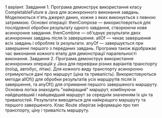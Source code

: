 1 варіант.
Завдання 1.
Програма демонструє використання класу CompletableFuture в Java для асинхронного виконання завдань. Моделюються п'ять джерел даних, кожне з яких виконується з певною затримкою. 
Основні операції:
thenCompose — використовується для послідовної обробки результату одного завдання, створюючи нове асинхронне завдання.
thenCombine — об'єднує результати двох асинхронних завдань після їх завершення.
allOf — чекає завершення всіх завдань і обробляє їх результати.
anyOf — завершується при завершенні першого з переданих завдань.
Програма також відображає час виконання кожного етапу для демонстрації паралельності виконання.
Завдання 2.
Програма демонструє використання асинхронних операцій у Java для перевірки різних варіантів транспорту (поїзд, автобус, літак). 
Для кожного виду транспорту асинхронно отримуються дані про маршрут (ціна та тривалість). 
Використовуються методи allOf() для обробки результатів усіх маршрутів після їх завершення, та anyOf() для отримання першого завершеного маршруту.
Основна логіка знаходить "найкращий" маршрут, комбінуючи найдешевший і найшвидший маршрут за середнім значенням їх цін та тривалостей. 
Результати виводяться для найкращого маршруту та першого завершеного. Клас Route зберігає інформацію про тип транспорту, ціну і тривалість маршруту.
